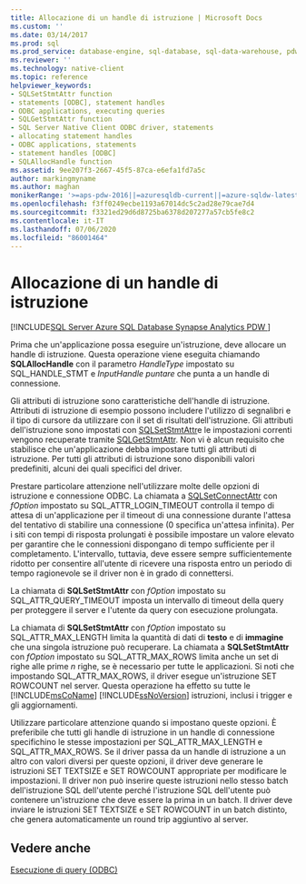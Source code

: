 ```yaml
---
title: Allocazione di un handle di istruzione | Microsoft Docs
ms.custom: ''
ms.date: 03/14/2017
ms.prod: sql
ms.prod_service: database-engine, sql-database, sql-data-warehouse, pdw
ms.reviewer: ''
ms.technology: native-client
ms.topic: reference
helpviewer_keywords:
- SQLSetStmtAttr function
- statements [ODBC], statement handles
- ODBC applications, executing queries
- SQLGetStmtAttr function
- SQL Server Native Client ODBC driver, statements
- allocating statement handles
- ODBC applications, statements
- statement handles [ODBC]
- SQLAllocHandle function
ms.assetid: 9ee207f3-2667-45f5-87ca-e6efa1fd7a5c
author: markingmyname
ms.author: maghan
monikerRange: '>=aps-pdw-2016||=azuresqldb-current||=azure-sqldw-latest||>=sql-server-2016||=sqlallproducts-allversions||>=sql-server-linux-2017||=azuresqldb-mi-current'
ms.openlocfilehash: f3ff0249ecbe1193a67014dc5c2ad28e79cae7d4
ms.sourcegitcommit: f3321ed29d6d8725ba6378d207277a57cb5fe8c2
ms.contentlocale: it-IT
ms.lasthandoff: 07/06/2020
ms.locfileid: "86001464"
---
```

# <a name="allocating-a-statement-handle"></a>Allocazione di un handle di istruzione
[!INCLUDE[SQL Server Azure SQL Database Synapse Analytics PDW ](../../includes/applies-to-version/sql-asdb-asdbmi-asa-pdw.md)]

  Prima che un'applicazione possa eseguire un'istruzione, deve allocare un handle di istruzione. Questa operazione viene eseguita chiamando **SQLAllocHandle** con il parametro *HandleType* impostato su SQL_HANDLE_STMT e *InputHandle puntare* che punta a un handle di connessione.  
  
 Gli attributi di istruzione sono caratteristiche dell'handle di istruzione. Attributi di istruzione di esempio possono includere l'utilizzo di segnalibri e il tipo di cursore da utilizzare con il set di risultati dell'istruzione. Gli attributi dell'istruzione sono impostati con [SQLSetStmtAttr](../../relational-databases/native-client-odbc-api/sqlsetstmtattr.md)e le impostazioni correnti vengono recuperate tramite [SQLGetStmtAttr](../../relational-databases/native-client-odbc-api/sqlgetstmtattr.md). Non vi è alcun requisito che stabilisce che un'applicazione debba impostare tutti gli attributi di istruzione. Per tutti gli attributi di istruzione sono disponibili valori predefiniti, alcuni dei quali specifici del driver.  
  
 Prestare particolare attenzione nell'utilizzare molte delle opzioni di istruzione e connessione ODBC. La chiamata a [SQLSetConnectAttr](../../relational-databases/native-client-odbc-api/sqlsetconnectattr.md) con *fOption* impostato su SQL_ATTR_LOGIN_TIMEOUT controlla il tempo di attesa di un'applicazione per il timeout di una connessione durante l'attesa del tentativo di stabilire una connessione (0 specifica un'attesa infinita). Per i siti con tempi di risposta prolungati è possibile impostare un valore elevato per garantire che le connessioni dispongano di tempo sufficiente per il completamento. L'intervallo, tuttavia, deve essere sempre sufficientemente ridotto per consentire all'utente di ricevere una risposta entro un periodo di tempo ragionevole se il driver non è in grado di connettersi.  
  
 La chiamata di **SQLSetStmtAttr** con *fOption* impostato su SQL_ATTR_QUERY_TIMEOUT imposta un intervallo di timeout della query per proteggere il server e l'utente da query con esecuzione prolungata.  
  
 La chiamata di **SQLSetStmtAttr** con *fOption* impostato su SQL_ATTR_MAX_LENGTH limita la quantità di dati di **testo** e di **immagine** che una singola istruzione può recuperare. La chiamata a **SQLSetStmtAttr** con *fOption* impostato su SQL_ATTR_MAX_ROWS limita anche un set di righe alle prime *n* righe, se è necessario per tutte le applicazioni. Si noti che impostando SQL_ATTR_MAX_ROWS, il driver esegue un'istruzione SET ROWCOUNT nel server. Questa operazione ha effetto su tutte le [!INCLUDE[msCoName](../../includes/msconame-md.md)] [!INCLUDE[ssNoVersion](../../includes/ssnoversion-md.md)] istruzioni, inclusi i trigger e gli aggiornamenti.  
  
 Utilizzare particolare attenzione quando si impostano queste opzioni. È preferibile che tutti gli handle di istruzione in un handle di connessione specifichino le stesse impostazioni per SQL_ATTR_MAX_LENGTH e SQL_ATTR_MAX_ROWS. Se il driver passa da un handle di istruzione a un altro con valori diversi per queste opzioni, il driver deve generare le istruzioni SET TEXTSIZE e SET ROWCOUNT appropriate per modificare le impostazioni. Il driver non può inserire queste istruzioni nello stesso batch dell'istruzione SQL dell'utente perché l'istruzione SQL dell'utente può contenere un'istruzione che deve essere la prima in un batch. Il driver deve inviare le istruzioni SET TEXTSIZE e SET ROWCOUNT in un batch distinto, che genera automaticamente un round trip aggiuntivo al server.  
  
## <a name="see-also"></a>Vedere anche  
 [Esecuzione di query &#40;ODBC&#41;](../../relational-databases/native-client-odbc-queries/executing-queries-odbc.md)  
  
  
